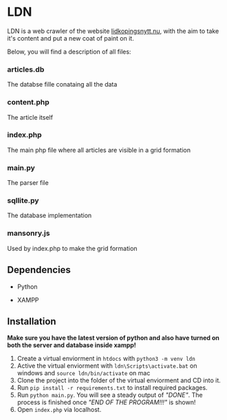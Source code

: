 
# LDN
LDN is a web crawler of the website [lidkopingsnytt.nu](https://www.lidkopingsnytt.nu/), with the aim to take it's content and put a new coat of paint on it.

Below, you will find a description of all files:

 

### articles.db

The databse fille conataing all the data

  

### content.php

The article itself

  

### index.php

The main php file where all articles are visible in a grid formation

  

### main.py

The parser file

  

### sqllite.py

The database implementation
  

### mansonry.js

Used by index.php to make the grid formation

  

## Dependencies

* Python

* XAMPP

  

## Installation
**Make sure you have the latest version of python and also have turned on both the server and database inside xampp!**

1. Create a virtual enviorment in `htdocs` with `python3 -m venv ldn`
2. Active the virtual enviorment with `ldn\Scripts\activate.bat` on windows and `source ldn/bin/activate` on mac
3. Clone the project into the folder of the virtual enviorment and CD into it.
4. Run `pip install -r requirements.txt` to install required packages. 
5. Run `python main.py`. You will see a steady output of *"DONE"*. The process is finished once *"END OF THE PROGRAM!!!"* is shown!
4. Open `index.php` via localhost.
